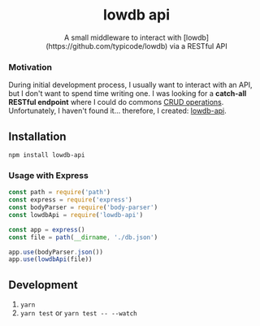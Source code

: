 <div align=center>
<h1>lowdb api</h1>
<p>A small middleware to interact with [lowdb](https://github.com/typicode/lowdb) via a RESTful API</p>
</div>

### Motivation

During initial development process, I usually want to interact with an API, but I don't want to spend time writing one. I was looking for a **catch-all RESTful endpoint** where I could do commons [CRUD operations](https://en.wikipedia.org/wiki/Create,_read,_update_and_delete). Unfortunately, I haven't found it... therefore, I created: [lowdb-api](https://github.com/rmariuzzo/lowdb-api).

## Installation

```
npm install lowdb-api
```

### Usage with Express

```js
const path = require('path')
const express = require('express')
const bodyParser = require('body-parser')
const lowdbApi = require('lowdb-api')

const app = express()
const file = path(__dirname, './db.json') 

app.use(bodyParser.json())
app.use(lowdbApi(file))
```
## Development

 1. `yarn`
 2. `yarn test` or `yarn test -- --watch`



